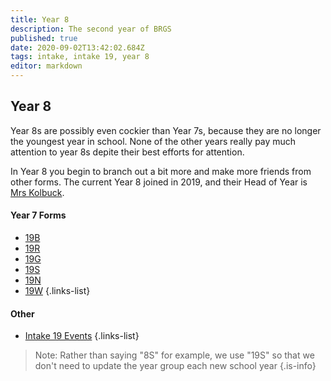 ```yaml
---
title: Year 8
description: The second year of BRGS
published: true
date: 2020-09-02T13:42:02.684Z
tags: intake, intake 19, year 8
editor: markdown
---
```


##  Year 8
 Year 8s are possibly even cockier than Year 7s, because they are no longer the youngest year in school. None of the other years really pay much attention to year 8s depite their best efforts for attention.
 
 In Year 8 you begin to branch out a bit more and make more friends from other forms.
The current Year 8 joined in 2019, and their Head of Year is [Mrs Kolbuck](/teachers/mrs-kolbuck).

#### Year 7 Forms
- [19B](/students/intake19/b)
- [19R](/students/intake19/r)
- [19G](/students/intake19/g)
- [19S](/students/intake19/s)
- [19N](/students/intake19/n)
- [19W](/students/intake19/w)
{.links-list}

#### Other
- [Intake 19 Events](/students/intake19/events)
{.links-list}

> Note:  Rather than saying "8S" for example, we use "19S" so that we don't need to update the year group each new school year
{.is-info}

